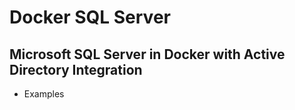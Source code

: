 # Docker SQL Server

## Microsoft SQL Server in Docker with Active Directory Integration

- Examples
